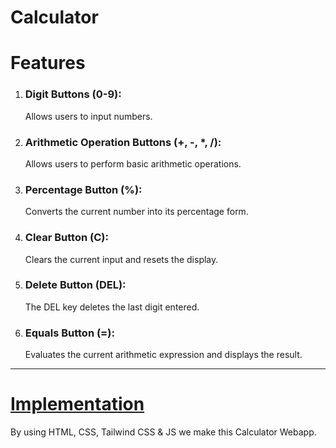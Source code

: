 # Calculator
<h1><u></u>Features</u></h1>
<ol type="1">
  <li><h3>Digit Buttons (0-9):</h3> Allows users to input numbers.</li>
  <li><h3>Arithmetic Operation Buttons (+, -, *, /):</h3> Allows users to perform basic arithmetic operations.</li>
  <li><h3>Percentage Button (%):</h3> Converts the current number into its percentage form.</li>
  <li><h3>Clear Button (C):</h3> Clears the current input and resets the display.</li>
  <li><h3>Delete Button (DEL):</h3> The DEL key deletes the last digit entered.</li>
  <li><h3>Equals Button (=):</h3> Evaluates the current arithmetic expression and displays the result.</li>
</ol>
<hr>
<h1><u>Implementation</u></h1>
<p>By using HTML, CSS, Tailwind CSS &amp; JS we make this Calculator Webapp.</p>




